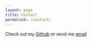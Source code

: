 ```yaml
---
layout: page
title: Contact
permalink: /contact/
---
```


Check out my [Github](https://github.com/alexcviek) or send me [email](mailto:a.i.cwiek@gmail.com)
